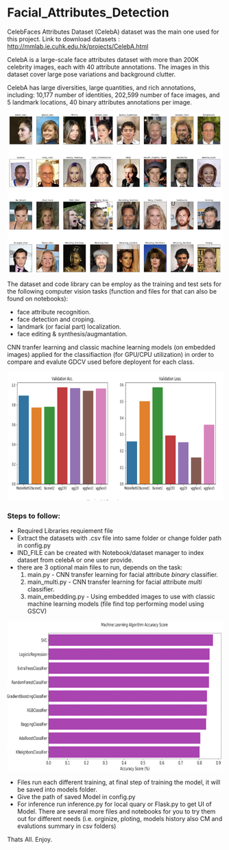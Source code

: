 # Facial_Attributes_Detection
CelebFaces Attributes Dataset (CelebA) dataset was the main one used for this project. 
Link to download datasets : http://mmlab.ie.cuhk.edu.hk/projects/CelebA.html

CelebA is a large-scale face attributes dataset with more than 200K celebrity images, each with 40 attribute annotations. 
The images in this dataset cover large pose variations and background clutter. 

CelebA has large diversities, large quantities, and rich annotations, including:
10,177 number of identities,
202,599 number of face images, and
5 landmark locations, 40 binary attributes annotations per image.
<p align="center">
  <img src=https://github.com/taltole/Facial_Attributes_Detection/blob/master/templates/Picture1.png? width="550" alt="accessibility text">
</p>

The dataset and code library can be employ as the training and test sets for the following computer vision tasks (function and files for that can also be found on notebooks):</br>

- face attribute recognition. </br>
- face detection and croping. </br>
- landmark (or facial part) localization. </br>
- face editing & synthesis/augmantation. </br>

</p>

CNN tranfer learning and classic machine learning models (on embedded images) applied for the classifiaction (for GPU/CPU utilization) in order to compare and evalute GDCV used before deployent for each class.

</p>
<p align="center">
  <img src=https://github.com/taltole/Facial_Attributes_Detection/blob/master/templates/Picture2.png? width="650" height="300" alt="accessibility text">
</p>


### Steps to follow: 
- Required Libraries requiement file
- Extract the datasets with .csv file into same folder or change folder path in config.py
- IND_FILE can be created with Notebook/dataset manager to index dataset from celebA or one user provide.
- there are 3 optional main files to run, depends on the task: 
  1. main.py - CNN transfer learning for facial attribute *binary* classifier.
  2. main_multi.py  - CNN transfer learning for facial attribute *multi* classifier.
  3. main_embedding.py - Using embedded images to use with classic machine learning models (file find top performing model using GSCV) 

</p>
<p align="center">
  <img src=https://github.com/taltole/Facial_Attributes_Detection/blob/master/templates/Picture3.png? width="550" height="350" alt="accessibility text">
</p>

- Files run each different training, at final step of training the model, it will be saved into models folder. 
- Give the path of saved Model in config.py  
- For inference run inference.py for local quary or Flask.py to get UI of Model. 
There are several more files and notebooks for you to try them out for different needs (i.e. orginize, ploting, models history also CM and evalutions summary in csv folders)

Thats All. 
Enjoy.
